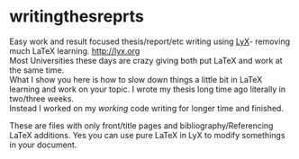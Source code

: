 # writingthesreprts
Easy work and result focused thesis/report/etc writing using [LyX](http://lyx.org)- removing much LaTeX learning. http://lyx.org <br/>
Most Universities these days are crazy giving both put LaTeX and work at the same time. <br/>
What I show you here is how to slow down things a little bit in LaTeX learning 
and work on your topic. I wrote my thesis long time ago literally in two/three weeks.<br/> Instead I worked on my *working* code writing for longer time and finished.

These are files with only front/title pages and bibliography/Referencing LaTeX additions. Yes you can use pure LaTeX in LyX to modify somethings in your document.
